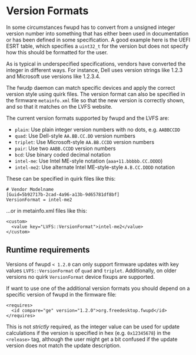 Version Formats
===============

In some circumstances fwupd has to convert from a unsigned integer version
number into something that has either been used in documentation or has been
defined in some specification.
A good example here is the UEFI ESRT table, which specifies a `uint32_t` for
the version but does not specify how this should be formatted for the user.

As is typical in underspecified specifications, vendors have converted the
integer in different ways. For instance, Dell uses version strings like 1.2.3
and Microsoft use versions like 1.2.3.4.

The fwudp daemon can match specific devices and apply the correct version style
using quirk files. The version format can also be specified in the firmware
`metainfo.xml` file so that the new version is correctly shown, and so that it
matches on the LVFS website.

The current version formats supported by fwupd and the LVFS are:

 * `plain`:     Use plain integer version numbers with no dots, e.g. `AABBCCDD`
 * `quad`:      Use Dell-style `AA.BB.CC.DD` version numbers
 * `triplet`:   Use Microsoft-style `AA.BB.CCDD` version numbers
 * `pair`:      Use two `AABB.CCDD` version numbers
 * `bcd`:       Use binary coded decimal notation
 * `intel-me`:  Use Intel ME-style notation (`aaa+11.bbbbb.CC.DDDD`)
 * `intel-me2`: Use alternate Intel ME-style-style `A.B.CC.DDDD` notation

These can be specified in quirk files like this:

    # Vendor Modelname
    [Guid=5b92717b-2cad-4a96-a13b-9d65781df8bf]
    VersionFormat = intel-me2

...or in metainfo.xml files like this:

    <custom>
      <value key="LVFS::VersionFormat">intel-me2</value>
    </custom>

Runtime requirements
--------------------

Versions of fwupd `< 1.2.0` can only support firmware updates with key values
`LVFS::VersionFormat` of `quad` and `triplet`. Additionally, on older versions
no quirk `VersionFormat` device fixups are supported.

If want to use one of the additional version formats you should depend on a
specific version of fwupd in the firmware file:

    <requires>
      <id compare="ge" version="1.2.0">org.freedesktop.fwupd</id>
    </requires>

This is not *strictly* required, as the integer value can be used for update
calculations if the version is specified in hex (e.g. `0x12345678`) in the
`<release>` tag, although the user might get a bit confused if the update
version does not match the update description.
